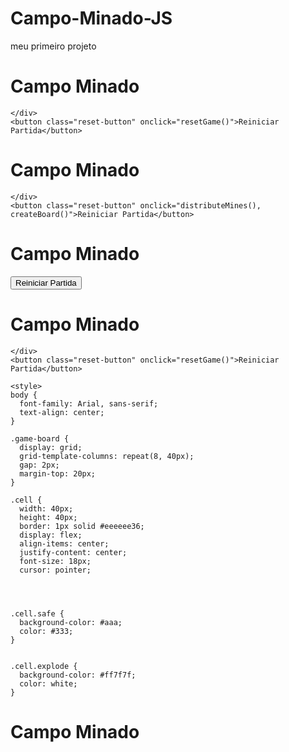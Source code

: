 # Campo-Minado-JS
meu primeiro projeto
<!DOCTYPE html>
<html lang="pt">
<head>
  <meta charset="UTF-8">
  <meta name="viewport" content="width=device-width, initial-scale=1.0">
  
  <style>

  </style>
  <title>Campo Minado</title>
</head>
<body>
  <div class="game-container">
    <h1>Campo Minado</h1>
    <div class="game-board">

    </div>
    <button class="reset-button" onclick="resetGame()">Reiniciar Partida</button>
  </div>
  <script>

  </script>
  <style>


body {
  font-family: Arial, sans-serif;
  text-align: center;
  background-color: #333;
  color: white;
  margin: 0;
  padding: 0;
}

.game-container {
  display: flex;
  flex-direction: column;
  align-items: center;
  justify-content: center;
  height: 100vh;
}

.game-board {
  display: grid;
  grid-template-columns: repeat(8, 40px);
  gap: 2px;
  margin-top: 20px;
}

.cell {
  width: 40px;
  height: 40px;
  border: 1px solid #444;
  display: flex;
  align-items: center;
  justify-content: center;
  font-size: 18px;
  cursor: pointer;
  background-color: #666;
  transition: background-color 0.2s;
}

.cell.clicked {
  cursor: default;
  background-color: #333;
}

.cell.safe {
  background-color: #aaa;
  color: #333;
}

.cell.explode {
  background-color: #ff7f7f;
  color: white;
}

.reset-button {
  margin-top: 20px;
  padding: 10px 20px;
  font-size: 16px;
  cursor: pointer;
  background-color: #444;
  color: white;
  border: none;
  border-radius: 5px;
  transition: background-color 0.2s;
}

.reset-button:hover {
  background-color: #555;
}



</style>
  <title>Campo Minado</title>
</head>
<body>
  <div class="game-container">
    <h1>Campo Minado</h1>
    <div class="game-board">

    </div>
    <button class="reset-button" onclick="distributeMines(), createBoard()">Reiniciar Partida</button>
  </div>
  <script>

  </script>

<!DOCTYPE html>
<html lang="pt">
<head>
  <meta charset="UTF-8">
  <meta name="viewport" content="width=device-width, initial-scale=1.0">
  <style>


body {
  font-family: Arial, sans-serif;
  text-align: center;
  background-color: #333;
  color: white;
  margin: 0;
  padding: 0;
}

.game-container {
  display: flex;
  flex-direction: column;
  align-items: center;
  justify-content: center;
  height: 100vh;
}

.game-board {
  display: grid;
  grid-template-columns: repeat(8, 40px);
  gap: 2px;
  margin-top: 20px;
}

.cell {
  width: 40px;
  height: 40px;
  border: 1px solid #444;
  display: flex;
  align-items: center;
  justify-content: center;
  font-size: 18px;
  cursor: pointer;
  background-color: #666;
  transition: background-color 0.2s;
}

.cell.clicked {
  cursor: default;
  background-color: #ff00008c;
}

.cell.safe {
  background-color: #aaa;
  color: #333;
}

.cell.explode {
  background-color: #ff7f7f;
  color: white;
}

.reset-button {
  margin-top: 20px;
  padding: 10px 20px;
  font-size: 16px;
  cursor: pointer;
  background-color: #444;
  color: white;
  border: none;
  border-radius: 5px;
  transition: background-color 0.2s;
}

.reset-button:hover {
  background-color: #555;
}



</style>
<title>Campo Minado</title>
</head>
<body>
<div class="game-container">
<h1>Campo Minado</h1>
<div class="game-board">

  
</div>
<button class="reset-button" onclick="createBoard(), distributeMines()">Reiniciar Partida</button>
</div>

<script>
document.addEventListener("DOMContentLoaded", () => {

});
</script>
</body>
</html>

  </style>
  <title>Campo Minado</title>
</head>
<body>
  <div class="game-container">
    <h1>Campo Minado</h1>
    <div class="game-board">

    </div>
    <button class="reset-button" onclick="resetGame()">Reiniciar Partida</button>
    
  </div>
  <script>

  </script>

    <style>
    body {
      font-family: Arial, sans-serif;
      text-align: center;
    }

    .game-board {
      display: grid;
      grid-template-columns: repeat(8, 40px);
      gap: 2px;
      margin-top: 20px;
    }

    .cell {
      width: 40px;
      height: 40px;
      border: 1px solid #eeeeee36;
      display: flex;
      align-items: center;
      justify-content: center;
      font-size: 18px;
      cursor: pointer;




    .cell.safe {
      background-color: #aaa;
      color: #333;
    }


    .cell.explode {
      background-color: #ff7f7f;
      color: white;
    }
  </style>
  <title>Campo Minado</title>
</head>
<body>
  <h1>Campo Minado</h1>
  <div class="game-board">

  </div>
  <script>
    document.addEventListener("DOMContentLoaded", () => {
      const board = document.querySelector(".game-board");
      const rows = 8;
      const cols = 8;
      const totalMines = 10;

      // Função para gerar um número aleatório entre min e max
      const getRandomNumber = (min, max) => Math.floor(Math.random() * (max - min + 1)) + min;

      // Função para criar o tabuleiro
      const createBoard = () => {
        for (let row = 0; row < rows; row++) {
          for (let col = 0; col < cols; col++) {
            const cell = document.createElement("div");
            cell.classList.add("cell");
            board.appendChild(cell);
          }
        }
      };

      createBoard();

      const cells = document.querySelectorAll(".cell");


      const distributeMines = () => {
        const mineIndices = [];
        while (mineIndices.length < totalMines) {
          const randomIndex = getRandomNumber(0, rows * cols - 1);
          if (!mineIndices.includes(randomIndex)) {
            mineIndices.push(randomIndex);
            cells[randomIndex].classList.add("mine");
          }
        }
      };

      distributeMines();


      cells.forEach((cell, index) => {
        cell.addEventListener("click", () => {
          if (cell.classList.contains("mine")) {
            cell.classList.add("explode");
            revealMines();
            alert("BOOM! Você acertou uma mina!");
          } else {
            const row = Math.floor(index / cols);
            const col = index % cols;
            const numberOfMines = countMinesAround(row, col);

            cell.classList.add("clicked", "safe");
            cell.textContent = numberOfMines === 0 ? "" : numberOfMines;
          }
        });
      });


      const countMinesAround = (row, col) => {
        let count = 0;
        for (let r = Math.max(0, row - 1); r <= Math.min(rows - 1, row + 1); r++) {
          for (let c = Math.max(0, col - 1); c <= Math.min(cols - 1, col + 1); c++) {
            if (r !== row || c !== col) {
              if (cells[r * cols + c].classList.contains("mine")) {
                count++;
              }
            }
          }
        }
        return count;
      };

      const revealMines = () => {
        cells.forEach(cell => {
          if (cell.classList.contains("mine")) {
            cell.classList.add("clicked");
          }
        });
      };
    });
    
  </script>

</body>
</html>



